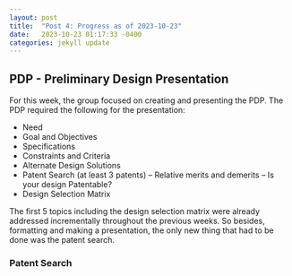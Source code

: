 ```yaml
---
layout: post
title:  "Post 4: Progress as of 2023-10-23"
date:   2023-10-23 01:17:33 -0400
categories: jekyll update
---
```


## PDP - Preliminary Design Presentation 
For this week, the group focused on creating and presenting the PDP. The PDP required the following for the presentation:
- Need
- Goal and Objectives
- Specifications
- Constraints and Criteria
- Alternate Design Solutions
- Patent Search (at least 3 patents) – Relative merits and demerits
– Is your design Patentable?
- Design Selection Matrix

The first 5 topics including the design selection matrix were already addressed incrementally throughout the previous weeks. So besides, formatting and making a presentation, the only new thing that had to be done was the patent search. 

### Patent Search
